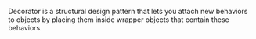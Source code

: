 Decorator is a structural design pattern that lets you attach new behaviors to objects by placing them inside wrapper objects that contain these behaviors.

